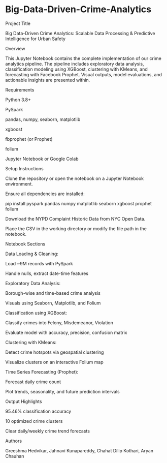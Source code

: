 # Big-Data-Driven-Crime-Analytics
Project Title

Big Data-Driven Crime Analytics: Scalable Data Processing & Predictive Intelligence for Urban Safety

Overview

This Jupyter Notebook contains the complete implementation of our crime analytics pipeline. The pipeline includes exploratory data analysis, classification modeling using XGBoost, clustering with KMeans, and forecasting with Facebook Prophet. Visual outputs, model evaluations, and actionable insights are presented within.

Requirements

Python 3.8+

PySpark

pandas, numpy, seaborn, matplotlib

xgboost

fbprophet (or Prophet)

folium

Jupyter Notebook or Google Colab

Setup Instructions

Clone the repository or open the notebook on a Jupyter Notebook environment.

Ensure all dependencies are installed:

pip install pyspark pandas numpy matplotlib seaborn xgboost prophet folium

Download the NYPD Complaint Historic Data from NYC Open Data.

Place the CSV in the working directory or modify the file path in the notebook.

Notebook Sections

Data Loading & Cleaning:

Load ~9M records with PySpark

Handle nulls, extract date-time features

Exploratory Data Analysis:

Borough-wise and time-based crime analysis

Visuals using Seaborn, Matplotlib, and Folium

Classification using XGBoost:

Classify crimes into Felony, Misdemeanor, Violation

Evaluate model with accuracy, precision, confusion matrix

Clustering with KMeans:

Detect crime hotspots via geospatial clustering

Visualize clusters on an interactive Folium map

Time Series Forecasting (Prophet):

Forecast daily crime count

Plot trends, seasonality, and future prediction intervals

Output Highlights

95.46% classification accuracy

10 optimized crime clusters

Clear daily/weekly crime trend forecasts

Authors

Greeshma Hedvikar, Jahnavi Kunapareddy, Chahat Dilip Kothari, Aryan Chauhan
